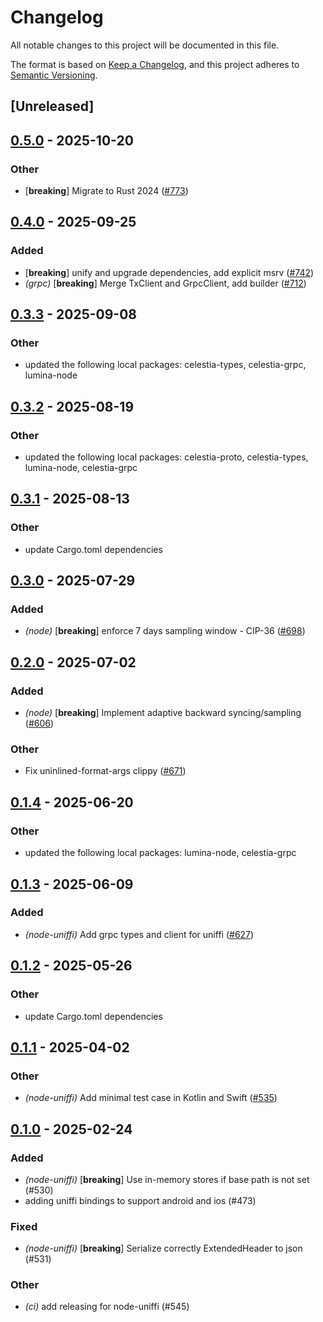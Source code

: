 # Changelog

All notable changes to this project will be documented in this file.

The format is based on [Keep a Changelog](https://keepachangelog.com/en/1.0.0/),
and this project adheres to [Semantic Versioning](https://semver.org/spec/v2.0.0.html).

## [Unreleased]

## [0.5.0](https://github.com/eigerco/lumina/compare/lumina-node-uniffi-v0.4.0...lumina-node-uniffi-v0.5.0) - 2025-10-20

### Other

- [**breaking**] Migrate to Rust 2024 ([#773](https://github.com/eigerco/lumina/pull/773))

## [0.4.0](https://github.com/eigerco/lumina/compare/lumina-node-uniffi-v0.3.3...lumina-node-uniffi-v0.4.0) - 2025-09-25

### Added

- [**breaking**] unify and upgrade dependencies, add explicit msrv ([#742](https://github.com/eigerco/lumina/pull/742))
- *(grpc)* [**breaking**] Merge TxClient and GrpcClient, add builder ([#712](https://github.com/eigerco/lumina/pull/712))

## [0.3.3](https://github.com/eigerco/lumina/compare/lumina-node-uniffi-v0.3.2...lumina-node-uniffi-v0.3.3) - 2025-09-08

### Other

- updated the following local packages: celestia-types, celestia-grpc, lumina-node

## [0.3.2](https://github.com/eigerco/lumina/compare/lumina-node-uniffi-v0.3.1...lumina-node-uniffi-v0.3.2) - 2025-08-19

### Other

- updated the following local packages: celestia-proto, celestia-types, lumina-node, celestia-grpc

## [0.3.1](https://github.com/eigerco/lumina/compare/lumina-node-uniffi-v0.3.0...lumina-node-uniffi-v0.3.1) - 2025-08-13

### Other

- update Cargo.toml dependencies

## [0.3.0](https://github.com/eigerco/lumina/compare/lumina-node-uniffi-v0.2.0...lumina-node-uniffi-v0.3.0) - 2025-07-29

### Added

- *(node)* [**breaking**] enforce 7 days sampling window - CIP-36 ([#698](https://github.com/eigerco/lumina/pull/698))

## [0.2.0](https://github.com/eigerco/lumina/compare/lumina-node-uniffi-v0.1.4...lumina-node-uniffi-v0.2.0) - 2025-07-02

### Added

- *(node)* [**breaking**] Implement adaptive backward syncing/sampling ([#606](https://github.com/eigerco/lumina/pull/606))

### Other

- Fix uninlined-format-args clippy ([#671](https://github.com/eigerco/lumina/pull/671))

## [0.1.4](https://github.com/eigerco/lumina/compare/lumina-node-uniffi-v0.1.3...lumina-node-uniffi-v0.1.4) - 2025-06-20

### Other

- updated the following local packages: lumina-node, celestia-grpc

## [0.1.3](https://github.com/eigerco/lumina/compare/lumina-node-uniffi-v0.1.2...lumina-node-uniffi-v0.1.3) - 2025-06-09

### Added

- *(node-uniffi)* Add grpc types and client for uniffi ([#627](https://github.com/eigerco/lumina/pull/627))

## [0.1.2](https://github.com/eigerco/lumina/compare/lumina-node-uniffi-v0.1.1...lumina-node-uniffi-v0.1.2) - 2025-05-26

### Other

- update Cargo.toml dependencies

## [0.1.1](https://github.com/eigerco/lumina/compare/lumina-node-uniffi-v0.1.0...lumina-node-uniffi-v0.1.1) - 2025-04-02

### Other

- *(node-uniffi)* Add minimal test case in Kotlin and Swift ([#535](https://github.com/eigerco/lumina/pull/535))

## [0.1.0](https://github.com/eigerco/lumina/releases/tag/lumina-node-uniffi-v0.1.0) - 2025-02-24

### Added

- *(node-uniffi)* [**breaking**] Use in-memory stores if base path is not set (#530)
- adding uniffi bindings to support android and ios (#473)

### Fixed

- *(node-uniffi)* [**breaking**] Serialize correctly ExtendedHeader to json (#531)

### Other

- *(ci)* add releasing for node-uniffi (#545)
